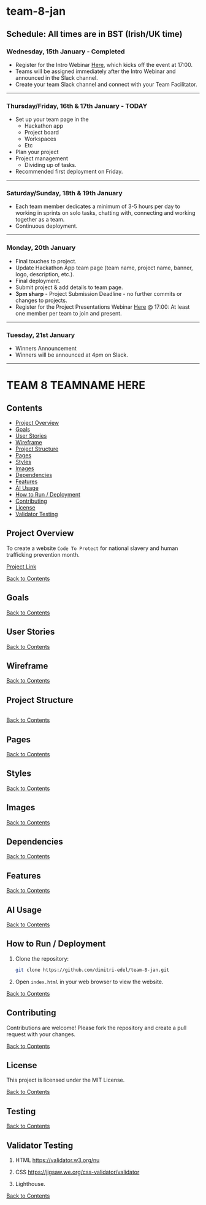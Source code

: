 # team-8-jan

## Schedule: All times are in BST (Irish/UK time)

### Wednesday, 15th January - Completed
- Register for the Intro Webinar [Here](https://events.codeinstitute.net/j/h68vyjxcy5hyw/), which kicks off the event at 17:00.
- Teams will be assigned immediately after the Intro Webinar and announced in the Slack channel.
- Create your team Slack channel and connect with your Team Facilitator.

---

### Thursday/Friday, 16th & 17th January - TODAY
- Set up your team page in the
   - Hackathon app
   - Project board
   - Workspaces
   - Etc
- Plan your project
- Project management
    - Dividing up of tasks.
- Recommended first deployment on Friday.

---

### Saturday/Sunday, 18th & 19th January
- Each team member dedicates a minimum of 3-5 hours per day to working in sprints on solo tasks, chatting with, connecting and working together as a team.
- Continuous deployment.

---

### Monday, 20th January
- Final touches to project.
- Update Hackathon App team page (team name, project name, banner, logo, description, etc.).
- Final deployment.
- Submit project & add details to team page.
- **3pm sharp** - Project Submission Deadline - no further commits or changes to projects.
- Register for the Project Presentations Webinar [Here](https://events.codeinstitute.net/j/2g5k2ebwyk452/) @ 17:00: At least one member per team to join and present.

---

### Tuesday, 21st January
- Winners Announcement
- Winners will be announced at 4pm on Slack.

---

# TEAM 8 TEAMNAME HERE

## Contents
- [Project Overview](#project-overview)
- [Goals](#goals)
- [User Stories](#user-stories)
- [Wireframe](#wireframe)
- [Project Structure](#project-structure)
- [Pages](#pages)
- [Styles](#styles)
- [Images](#images)
- [Dependencies](#dependencies)
- [Features](#features)
- [AI Usage](#ai-usage)
- [How to Run / Deployment](#how-to-run--deployment)
- [Contributing](#contributing)
- [License](#license)
- [Validator Testing](#validator-testing)

## Project Overview
To create a website `Code To Protect` for national slavery and human trafficking prevention month. 

[Project Link](https://mathewisherwood.github.io/Mental-Health-Awareness/)

[Back to Contents](#contents)

## Goals

[Back to Contents](#contents)

## User Stories


[Back to Contents](#contents)

## Wireframe

[Back to Contents](#contents)

## Project Structure
```

```
[Back to Contents](#contents)

## Pages


[Back to Contents](#contents)

## Styles


[Back to Contents](#contents)

## Images


[Back to Contents](#contents)

## Dependencies


[Back to Contents](#contents)

## Features


[Back to Contents](#contents)

## AI Usage


[Back to Contents](#contents)

## How to Run / Deployment
1. Clone the repository:
    ```sh
    git clone https://github.com/dimitri-edel/team-8-jan.git
    ```
2. Open `index.html` in your web browser to view the website.

[Back to Contents](#contents)

## Contributing
Contributions are welcome! Please fork the repository and create a pull request with your changes.

[Back to Contents](#contents)

## License
This project is licensed under the MIT License.

[Back to Contents](#contents)

## Testing


[Back to Contents](#contents)

## Validator Testing
1. HTML
https://validator.w3.org/nu

2. CSS
https://jigsaw.we.org/css-validator/validator

3. Lighthouse.

[Back to Contents](#contents)